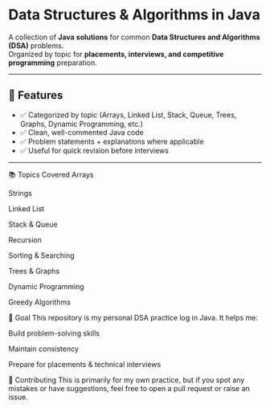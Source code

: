 # Data Structures & Algorithms in Java

A collection of **Java solutions** for common **Data Structures and Algorithms (DSA)** problems.  
Organized by topic for **placements, interviews, and competitive programming** preparation.

---

## 📌 Features
- ✅ Categorized by topic (Arrays, Linked List, Stack, Queue, Trees, Graphs, Dynamic Programming, etc.)
- ✅ Clean, well-commented Java code
- ✅ Problem statements + explanations where applicable
- ✅ Useful for quick revision before interviews

---

📚 Topics Covered
Arrays

Strings

Linked List

Stack & Queue

Recursion

Sorting & Searching

Trees & Graphs

Dynamic Programming

Greedy Algorithms

🎯 Goal
This repository is my personal DSA practice log in Java.
It helps me:

Build problem-solving skills

Maintain consistency

Prepare for placements & technical interviews

🤝 Contributing
This is primarily for my own practice, but if you spot any mistakes or have suggestions, feel free to open a pull request or raise an issue.

